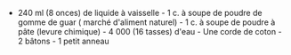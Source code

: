 * 240 ml (8 onces) de liquide à vaisselle - 1 c. à soupe de poudre de gomme de guar ( marché d'aliment naturel) - 1 c. à soupe de poudre à pâte (levure chimique) - 4 000 (16 tasses) d'eau - Une corde de coton - 2 bâtons - 1 petit anneau
